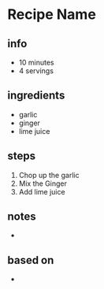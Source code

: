 # Recipe Name  

## info  
* 10 minutes 
* 4 servings  

## ingredients
* garlic
* ginger
* lime juice 

## steps  
1. Chop up the garlic
2. Mix the Ginger
3. Add lime juice

## notes  
*  

## based on  
* 

